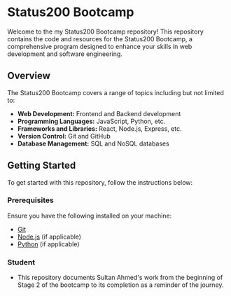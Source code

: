 # Status200 Bootcamp

Welcome to the my Status200 Bootcamp repository! This repository contains the code and resources for the Status200 Bootcamp, a comprehensive program designed to enhance your skills in web development and software engineering.

## Overview

The Status200 Bootcamp covers a range of topics including but not limited to:

- **Web Development:** Frontend and Backend development
- **Programming Languages:** JavaScript, Python, etc.
- **Frameworks and Libraries:** React, Node.js, Express, etc.
- **Version Control:** Git and GitHub
- **Database Management:** SQL and NoSQL databases

## Getting Started

To get started with this repository, follow the instructions below:

### Prerequisites

Ensure you have the following installed on your machine:

- [Git](https://git-scm.com/)
- [Node.js](https://nodejs.org/) (if applicable)
- [Python](https://www.python.org/) (if applicable)

### Student

- This repository documents Sultan Ahmed's work from the beginning of Stage 2 of the bootcamp to its completion as a reminder of the journey.
